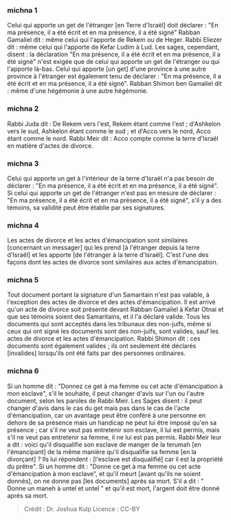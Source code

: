 
### michna 1
Celui qui apporte un get de l'étranger [en Terre d'Israël] doit déclarer : "En ma présence, il a été écrit et en ma présence, il a été signé" Rabban Gamaliel dit : même celui qui l'apporte de Rekem ou de Heger. Rabbi Eliezer dit : même celui qui l'apporte de Kefar Ludim à Lud. Les sages, cependant, disent : la déclaration "En ma présence, il a été écrit et en ma présence, il a été signé" n'est exigée que de celui qui apporte un get de l'étranger ou qui l'apporte là-bas. Celui qui apporte [un get] d'une province à une autre province à l'étranger est également tenu de déclarer : "En ma présence, il a été écrit et en ma présence, il a été signé". Rabban Shimon ben Gamaliel dit : même d'une hégémonie à une autre hégémonie.

### michna 2
Rabbi Juda dit : De Rekem vers l'est, Rekem étant comme l'est ; d'Ashkelon vers le sud, Ashkelon étant comme le sud ; et d'Acco vers le nord, Acco étant comme le nord. Rabbi Meir dit : Acco compte comme la terre d'Israël en matière d'actes de divorce.

### michna 3
Celui qui apporte un get à l'intérieur de la terre d'Israël n'a pas besoin de déclarer : "En ma présence, il a été écrit et en ma présence, il a été signé". Si celui qui apporte un get de l'étranger n'est pas en mesure de déclarer : "En ma présence, il a été écrit et en ma présence, il a été signé", s'il y a des témoins, sa validité peut être établie par ses signatures.

### michna 4
Les actes de divorce et les actes d'émancipation sont similaires [concernant un messager] qui les prend [à l'étranger depuis la terre d'Israël] et les apporte [de l'étranger à la terre d'Israël]. C'est l'une des façons dont les actes de divorce sont similaires aux actes d'émancipation.

### michna 5
Tout document portant la signature d'un Samaritain n'est pas valable, à l'exception des actes de divorce et des actes d'émancipation. Il est arrivé qu'un acte de divorce soit présenté devant Rabban Gamaliel à Kefar Otnai et que ses témoins soient des Samaritains, et il l'a déclaré valide. Tous les documents qui sont acceptés dans les tribunaux des non-juifs, même si ceux qui ont signé les documents sont des non-juifs, sont valides, sauf les actes de divorce et les actes d'émancipation. Rabbi Shimon dit : ces documents sont également valides ; ils ont seulement été déclarés [invalides] lorsqu'ils ont été faits par des personnes ordinaires.

### michna 6
Si un homme dit : "Donnez ce get à ma femme ou cet acte d'émancipation à mon esclave", s'il le souhaite, il peut changer d'avis sur l'un ou l'autre document, selon les paroles de Rabbi Meir. Les Sages disent : il peut changer d'avis dans le cas du get mais pas dans le cas de l'acte d'émancipation, car un avantage peut être conféré à une personne en dehors de sa présence mais un handicap ne peut lui être imposé qu'en sa présence ; car s'il ne veut pas entretenir son esclave, il lui est permis, mais s'il ne veut pas entretenir sa femme, il ne lui est pas permis. Rabbi Meir leur a dit : voici qu'il disqualifie son esclave de manger de la terumah [en l'émancipant] de la même manière qu'il disqualifie sa femme [en la divorçant] ? Ils lui répondent : [l'esclave est disqualifié] car il est la propriété du prêtre". Si un homme dit : "Donne ce get à ma femme ou cet acte d'émancipation à mon esclave", et qu'il meurt [avant qu'ils ne soient donnés], on ne donne pas [les documents] après sa mort. S'il a dit : " Donne un maneh à untel et untel " et qu'il est mort, l'argent doit être donné après sa mort.

>Crédit : Dr. Joshua Kulp
>Licence : CC-BY